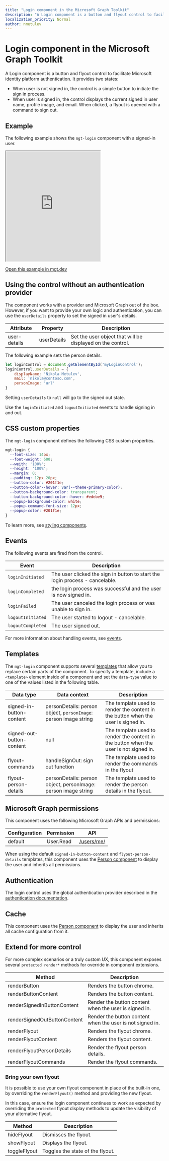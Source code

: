 ```yaml
---
title: "Login component in the Microsoft Graph Toolkit"
description: "A Login component is a button and flyout control to facilitate Microsoft identity platform authentication."
localization_priority: Normal
author: nmetulev
---
```


# Login component in the Microsoft Graph Toolkit

A Login component is a button and flyout control to facilitate Microsoft identity platform authentication. It provides two states:
* When user is not signed in, the control is a simple button to initiate the sign in process.
* When user is signed in, the control displays the current signed in user name, profile image, and email. When clicked, a flyout is opened with a command to sign out.

## Example

The following example shows the `mgt-login` component with a signed-in user. 

<iframe src="https://mgt.dev/iframe.html?id=components-mgt-login--login&source=docs" height="350"></iframe>

[Open this example in mgt.dev](https://mgt.dev/?path=/story/components-mgt-login--login&source=docs)

## Using the control without an authentication provider

The component works with a provider and Microsoft Graph out of the box. However, if you want to provide your own logic and authentication, you can use the `userDetails` property to set the signed in user's details. 

| Attribute | Property | Description |
| --- | --- | -- |
| user-details | userDetails | Set the user object that will be displayed on the control. |

The following example sets the person details.

```js
let loginControl = document.getElementById('myLoginControl');
loginControl.userDetails = {
    displayName: 'Nikola Metulev',
    mail: 'nikola@contoso.com',
    personImage: 'url'
}
```

Setting `userDetails` to `null` will go to the signed out state.

Use the `loginInitiated` and `logoutInitiated` events to handle signing in and out. 

## CSS custom properties

The `mgt-login` component defines the following CSS custom properties.

```css
mgt-login {
  --font-size: 14px;
  --font-weight: 600;
  --weith: '100%';
  --height: '100%';
  --margin: 0;
  --padding: 12px 20px;
  --button-color: #201f1e;
  --button-color--hover: var(--theme-primary-color);
  --button-background-color: transparent;
  --button-background-color--hover: #edebe9;
  --popup-background-color: white;
  --popup-command-font-size: 12px;
  --popup-color: #201f1e;
}
```

To learn more, see [styling components](../customize-components/style.md).

## Events

The following events are fired from the control.

| Event | Description |
| --- | --- |
| `loginInitiated` | The user clicked the sign in button to start the login process - cancelable.|
| `loginCompleted` | the login process was successful and the user is now signed in. |
| `loginFailed` | The user canceled the login process or was unable to sign in.|
| `logoutInitiated` | The user started to logout - cancelable. |
| `logoutCompleted` | The user signed out. |

For more information about handling events, see [events](../customize-components/events.md).

## Templates

The `mgt-login` component supports several [templates](../customize-components/templates.md) that allow you to replace certain parts of the component. To specify a template, include a `<template>` element inside of a component and set the `data-type` value to one of the values listed in the following table. 

| Data type | Data context | Description |
| --- | --- | --- |
| signed-in-button-content | personDetails: person object, `personImage`: person image string | The template used to render the content in the button when the user is signed in. |
| signed-out-button-content | null | The template used to render the content in the button when the user is not signed in. |
| flyout-commands | handleSignOut: sign out function | The template used to render the commands in the flyout |
| flyout-person-details | personDetails: person object, personImage: person image string | The template used to render the person details in the flyout. |

## Microsoft Graph permissions

This component uses the following Microsoft Graph APIs and permissions:

| Configuration | Permission | API
| - | - | - |
| default | User.Read | [/users/me/](/graph/api/user-get) |

When using the default `signed-in-button-content` and `flyout-person-details` templates, this component uses the [Person component](./person.md) to display the user and inherits all permissions.

## Authentication

The login control uses the global authentication provider described in the [authentication documentation](../providers/providers.md). 

## Cache

This component uses the [Person component](./person.md) to display the user and inherits all cache configuration from it.

## Extend for more control

For more complex scenarios or a truly custom UX, this component exposes several `protected render*` methods for override in component extensions.

| Method | Description |
| - | - |
| renderButton | Renders the button chrome. |
| renderButtonContent | Renders the button content. |
| renderSignedInButtonContent | Render the button content when the user is signed in. |
| renderSignedOutButtonContent | Render the button content when the user is not signed in. |
| renderFlyout | Renders the flyout chrome. |
| renderFlyoutContent | Renders the flyout content. |
| renderFlyoutPersonDetails | Render the flyout person details. |
| renderFlyoutCommands | Render the flyout commands. |

### Bring your own flyout

It is possible to use your own flyout component in place of the built-in one, by overriding the `renderFlyout()` method and providing the new flyout.

In this case, ensure the login component continues to work as expected by overriding the `protected` flyout display methods to update the visibility of your alternative flyout.

| Method | Description |
| - | - |
| hideFlyout | Dismisses the flyout. |
| showFlyout | Displays the flyout. |
| toggleFlyout | Toggles the state of the flyout. |
